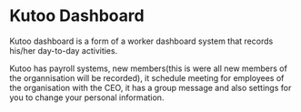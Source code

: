 # Kutoo Dashboard

 Kutoo dashboard is a form of a worker dashboard system that records his/her day-to-day activities.

 Kutoo has payroll systems, new members(this is were all new members of the organnisation will be recorded), it schedule meeting for employees of the organisation with the CEO, it has a group message and also settings for you to change your personal information.
